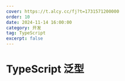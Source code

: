 ```yaml
---
cover: https://t.alcy.cc/fj?t=1731571200000
order: 10
date: 2024-11-14 16:00:00
category: 开发
tag: TypeScript
excerpt: false
---
```


# TypeScript 泛型
